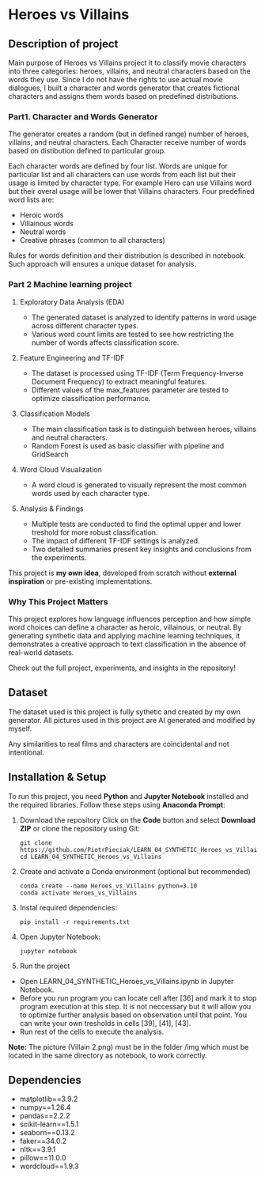 # Heroes vs Villains
## Description of project

Main purpose of Heroes vs Villains project it to classify movie characters into three categories: heroes, villains, and neutral characters based on the words they use. Since I do not have the rights to use actual movie dialogues, I built a character and words generator that creates fictional characters and assigns them words based on predefined distributions.

### Part1. Character and Words Generator

The generator creates a random (but in defined range) number of heroes, villains, and neutral characters. Each Character  receive number of words based on distibution defined to particular group. 

Each character words are defined by four list. Words are unique for particular list and all characters can use words from each list but their usage is limited by character type. For example Hero can use Villains word but their overal usage will be lower that Villains characters. Four predefined word lists are:

* Heroic words
* Villainous words
* Neutral words
* Creative phrases (common to all characters)

Rules for words definition and their distribution is described in notebook. Such approach will ensures a unique dataset for analysis.

### Part 2 Machine learning project

1. Exploratory Data Analysis (EDA)
	* The generated dataset is analyzed to identify patterns in word usage across different character types.
	* Various word count limits are tested to see how restricting the number of words affects classification score.

2. Feature Engineering and TF-IDF
	* The dataset is processed using TF-IDF (Term Frequency-Inverse Document Frequency) to extract meaningful features. 
	* Different values of the max_features parameter are tested to optimize classification performance.

3. Classification Models
	* The main classification task is to distinguish between heroes, villains and neutral characters. 
	* Random Forest is used as basic classifier with pipeline and GridSearch

4. Word Cloud Visualization
	* A word cloud is generated to visually represent the most common words used by each character type.

5. Analysis & Findings
	* Multiple tests are conducted to find the optimal upper and lower treshold for more robust classification.
	* The impact of different TF-IDF settings is analyzed.
	* Two detailed summaries present key insights and conclusions from the experiments.

This project is  **my own idea**, developed from scratch without **external inspiration** or pre-existing implementations.

### Why This Project Matters

This project explores how language influences perception and how simple word choices can define a character as heroic, villainous, or neutral. By generating synthetic data and applying machine learning techniques, it demonstrates a creative approach to text classification in the absence of real-world datasets.

Check out the full project, experiments, and insights in the repository!

## Dataset 
The dataset used is this project is fully sythetic and created by my own generator. All pictures used in this project are AI generated and modified by myself. 

Any similarities to real films and characters are coincidental and not intentional.

## Installation & Setup
To run this project, you need **Python** and **Jupyter Notebook** installed and the required libraries. Follow these steps using **Anaconda Prompt**:

1. Download the repository
Click on the **Code** button and select **Download ZIP** or clone the repository using Git:	
 	```
	git clone https://github.com/PiotrPieciak/LEARN_04_SYNTHETIC_Heroes_vs_Villains.git
	cd LEARN_04_SYNTHETIC_Heroes_vs_Villains
 	```
  
3. Create and activate a Conda environment (optional but recommended)
	```
	conda create --name Heroes_vs_Villains python=3.10
	conda activate Heroes_vs_Villains
	```
 
4. Instal required dependencies:
	```
	pip install -r requirements.txt
 	```
 
5. Open Jupyter Notebook:
	```
 	jupyter notebook
  	```
 
6. Run the project
* Open LEARN_04_SYNTHETIC_Heroes_vs_Villains.ipynb in Jupyter Notebook.
* Before you run program you can locate cell after [36] and mark it to stop program execution at this step. It is not neccessary but it will allow you to optimize further analysis based on observation until that point. You can write your own tresholds in cells [39], [41], [43]. 
* Run rest of the cells to execute the analysis.

**Note:**  The picture (Villain 2.png) must be in the folder /img which must be located in the same directory as notebook, to work correctly.

## Dependencies
* matplotlib==3.9.2
* numpy==1.26.4
* pandas==2.2.2
* scikit-learn==1.5.1
* seaborn==0.13.2
* faker==34.0.2
* nltk==3.9.1
* pillow==11.0.0
* wordcloud==1.9.3
